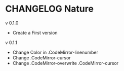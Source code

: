 # CHANGELOG Nature

v 0.1.0

* Create a First version

v 0.1.1

* Change Color in .CodeMirror-linenumber
* Change .CodeMirror-cursor
* Change .CodeMirror-overwrite .CodeMirror-cursor